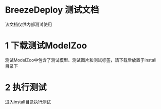 # BreezeDeploy 测试文档

该文档仅供内部测试使用

# 1 下载测试ModelZoo

测试ModelZoo中包含了测试模型、测试图片和测试标签，请下载后放置于install目录下

# 2 执行测试

进入install目录执行测试

```bash


```